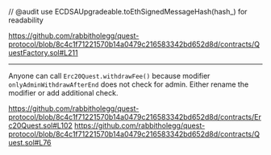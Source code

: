 // @audit use ECDSAUpgradeable.toEthSignedMessageHash(hash_) for readability

https://github.com/rabbitholegg/quest-protocol/blob/8c4c1f71221570b14a0479c216583342bd652d8d/contracts/QuestFactory.sol#L211

---

Anyone can call `Erc20Quest.withdrawFee()` because modifier `onlyAdminWithdrawAfterEnd` does not check for admin. Either rename the modifier or add additional check.

https://github.com/rabbitholegg/quest-protocol/blob/8c4c1f71221570b14a0479c216583342bd652d8d/contracts/Erc20Quest.sol#L102
https://github.com/rabbitholegg/quest-protocol/blob/8c4c1f71221570b14a0479c216583342bd652d8d/contracts/Quest.sol#L76